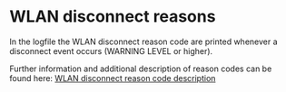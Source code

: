 # WLAN disconnect reasons

In the logfile the WLAN disconnect reason code are printed whenever a disconnect event occurs (WARNING LEVEL or higher).

Further information and additional description of reason codes can be found here: [WLAN disconnect reason code description](https://docs.espressif.com/projects/esp-idf/en/latest/esp32/api-guides/wifi.html#wi-fi-reason-code)